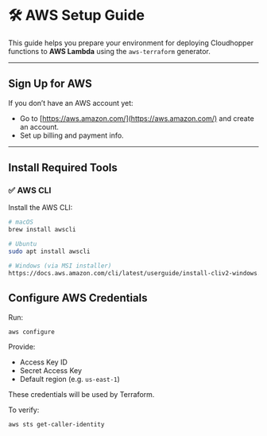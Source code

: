 # 🛠 AWS Setup Guide

This guide helps you prepare your environment for deploying Cloudhopper functions to **AWS Lambda** using the `aws-terraform` generator.

---

## Sign Up for AWS

If you don’t have an AWS account yet:
- Go to [https://aws.amazon.com/](https://aws.amazon.com/) and create an account.
- Set up billing and payment info.

---

## Install Required Tools

### ✅ AWS CLI

Install the AWS CLI:
```bash
# macOS
brew install awscli

# Ubuntu
sudo apt install awscli

# Windows (via MSI installer)
https://docs.aws.amazon.com/cli/latest/userguide/install-cliv2-windows.html
```


## Configure AWS Credentials

Run:
```bash
aws configure
```

Provide:
- Access Key ID
- Secret Access Key
- Default region (e.g. `us-east-1`)

These credentials will be used by Terraform.

To verify:
```bash
aws sts get-caller-identity
```

